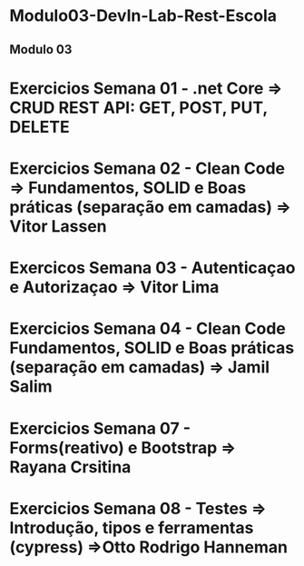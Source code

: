 # Modulo03-DevIn-Lab-Rest-Escola
## Modulo 03
#
# Exercicios Semana 01 - .net Core => CRUD REST API: GET, POST, PUT, DELETE
#
# Exercicios Semana 02 - Clean Code => Fundamentos, SOLID e Boas práticas (separação em camadas) => Vitor Lassen
#
# Exercicos Semana 03 - Autenticaçao e Autorizaçao => Vitor Lima
#
# Exercicios Semana 04 - Clean Code Fundamentos, SOLID e Boas práticas (separação em camadas) => Jamil Salim
#
# Exercicios Semana 07 - Forms(reativo) e Bootstrap => Rayana Crsitina
# 
# Exercicios Semana 08 - Testes => Introdução, tipos e ferramentas (cypress) =>Otto Rodrigo Hanneman
